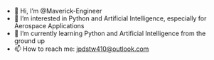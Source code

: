 - 👋 Hi, I’m @Maverick-Engineer
- 👀 I’m interested in Python and Artificial Intelligence, especially for Aerospace Applications
- 🌱 I’m currently learning Python and Artificial Intelligence from the ground up
- 📫 How to reach me: jpdstw410@outlook.com

<!---
Maverick-Engineer/Maverick-Engineer is a ✨ special ✨ repository because its `README.md` (this file) appears on your GitHub profile.
You can click the Preview link to take a look at your changes.
--->
